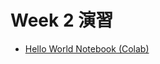 # Week 2 演習
 
   - [Hello World Notebook (Colab)](https://colab.research.google.com/drive/1emtdD-QR_QRJPKHBBwtuC6GNhjVXVopd?usp=drive_link)

